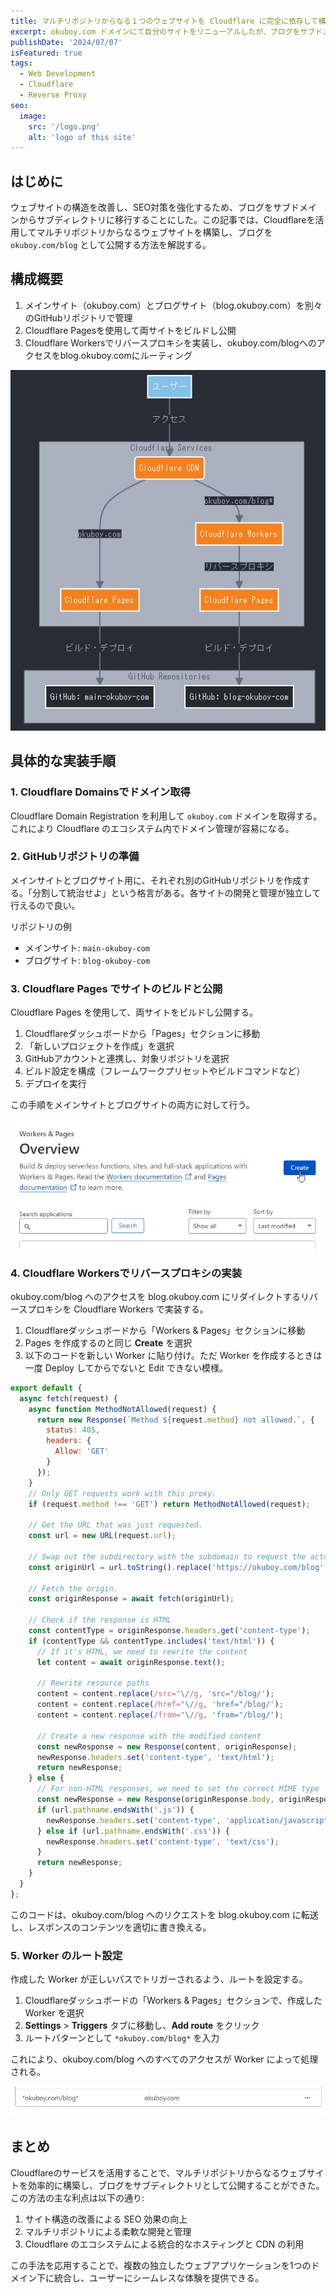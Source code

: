 ```yaml
---
title: マルチリポジトリからなる１つのウェブサイトを Cloudflare に完全に依存して構築する
excerpt: okuboy.com ドメインにて自分のサイトをリニューアルしたが、ブログをサブドメインではなくサブディレクトリに配置しようと思った。blog.okuboy.com ではなく、okuboy.com/blog にブログを公開した。Cloudflare を使って結構簡単にできたので方法を紹介。
publishDate: '2024/07/07'
isFeatured: true
tags:
  - Web Development
  - Cloudflare
  - Reverse Proxy
seo:
  image:
    src: '/logo.png'
    alt: 'logo of this site'
---
```


## はじめに

ウェブサイトの構造を改善し、SEO対策を強化するため、ブログをサブドメインからサブディレクトリに移行することにした。この記事では、Cloudflareを活用してマルチリポジトリからなるウェブサイトを構築し、ブログを `okuboy.com/blog` として公開する方法を解説する。

## 構成概要

1. メインサイト（okuboy.com）とブログサイト（blog.okuboy.com）を別々のGitHubリポジトリで管理
2. Cloudflare Pagesを使用して両サイトをビルドし公開
3. Cloudflare Workersでリバースプロキシを実装し、okuboy.com/blogへのアクセスをblog.okuboy.comにルーティング

![サイト構成の概要図](/public/blog/open-my-new-website/okuboy-uml.jpg)

## 具体的な実装手順

### 1. Cloudflare Domainsでドメイン取得

Cloudflare Domain Registration を利用して `okuboy.com` ドメインを取得する。これにより Cloudflare のエコシステム内でドメイン管理が容易になる。

### 2. GitHubリポジトリの準備

メインサイトとブログサイト用に、それぞれ別のGitHubリポジトリを作成する。「分割して統治せよ」という格言がある。各サイトの開発と管理が独立して行えるので良い。

リポジトリの例

- メインサイト: `main-okuboy-com`
- ブログサイト: `blog-okuboy-com`

### 3. Cloudflare Pages でサイトのビルドと公開

Cloudflare Pages を使用して、両サイトをビルドし公開する。

1. Cloudflareダッシュボードから「Pages」セクションに移動
2. 「新しいプロジェクトを作成」を選択
3. GitHubアカウントと連携し、対象リポジトリを選択
4. ビルド設定を構成（フレームワークプリセットやビルドコマンドなど）
5. デプロイを実行

この手順をメインサイトとブログサイトの両方に対して行う。

![Cloudflare Pages の作成ボタン](/public/blog/open-my-new-website/create-pages.jpg)

### 4. Cloudflare Workersでリバースプロキシの実装

okuboy.com/blog へのアクセスを blog.okuboy.com にリダイレクトするリバースプロキシを Cloudflare Workers で実装する。

1. Cloudflareダッシュボードから「Workers & Pages」セクションに移動
2. Pages を作成するのと同じ **Create** を選択
3. 以下のコードを新しい Worker に貼り付け。ただ Worker を作成するときは一度 Deploy してからでないと Edit できない模様。

```javascript
export default {
  async fetch(request) {
    async function MethodNotAllowed(request) {
      return new Response(`Method ${request.method} not allowed.`, {
        status: 405,
        headers: {
          Allow: 'GET'
        }
      });
    }
    // Only GET requests work with this proxy.
    if (request.method !== 'GET') return MethodNotAllowed(request);

    // Get the URL that was just requested.
    const url = new URL(request.url);

    // Swap out the subdirectory with the subdomain to request the actual URL.
    const originUrl = url.toString().replace('https://okuboy.com/blog', 'https://blog.okuboy.com');

    // Fetch the origin.
    const originResponse = await fetch(originUrl);

    // Check if the response is HTML
    const contentType = originResponse.headers.get('content-type');
    if (contentType && contentType.includes('text/html')) {
      // If it's HTML, we need to rewrite the content
      let content = await originResponse.text();

      // Rewrite resource paths
      content = content.replace(/src="\//g, 'src="/blog/');
      content = content.replace(/href="\//g, 'href="/blog/');
      content = content.replace(/from="\//g, 'from="/blog/');

      // Create a new response with the modified content
      const newResponse = new Response(content, originResponse);
      newResponse.headers.set('content-type', 'text/html');
      return newResponse;
    } else {
      // For non-HTML responses, we need to set the correct MIME type
      const newResponse = new Response(originResponse.body, originResponse);
      if (url.pathname.endsWith('.js')) {
        newResponse.headers.set('content-type', 'application/javascript');
      } else if (url.pathname.endsWith('.css')) {
        newResponse.headers.set('content-type', 'text/css');
      }
      return newResponse;
    }
  }
};
```

このコードは、okuboy.com/blog へのリクエストを blog.okuboy.com に転送し、レスポンスのコンテンツを適切に書き換える。

### 5. Worker のルート設定

作成した Worker が正しいパスでトリガーされるよう、ルートを設定する。

1. Cloudflareダッシュボードの「Workers & Pages」セクションで、作成した Worker を選択
2. **Settings** > **Triggers** タブに移動し、**Add route** をクリック
3. ルートパターンとして `*okuboy.com/blog*` を入力

これにより、okuboy.com/blog へのすべてのアクセスが Worker によって処理される。

![ルートパターンの入力フィールドを示す画面キャプチャ](/public/blog/open-my-new-website/add-route.jpg)

## まとめ

Cloudflareのサービスを活用することで、マルチリポジトリからなるウェブサイトを効率的に構築し、ブログをサブディレクトリとして公開することができた。この方法の主な利点は以下の通り:

1. サイト構造の改善による SEO 効果の向上
2. マルチリポジトリによる柔軟な開発と管理
3. Cloudflare のエコシステムによる統合的なホスティングと CDN の利用

この手法を応用することで、複数の独立したウェブアプリケーションを1つのドメイン下に統合し、ユーザーにシームレスな体験を提供できる。

